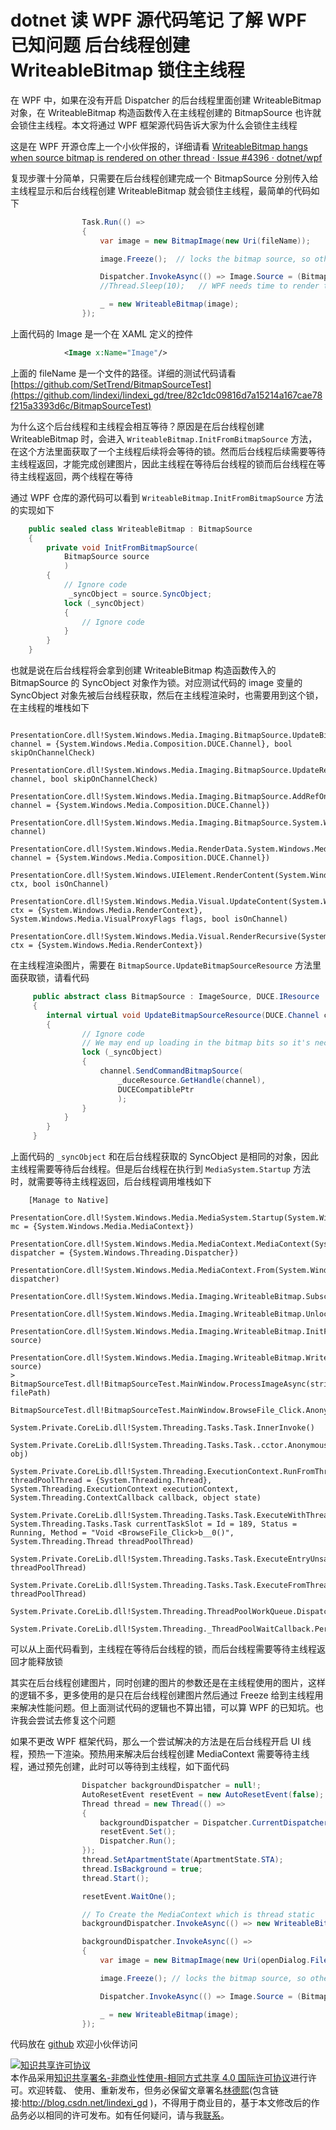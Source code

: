 # dotnet 读 WPF 源代码笔记 了解 WPF 已知问题 后台线程创建 WriteableBitmap 锁住主线程

在 WPF 中，如果在没有开启 Dispatcher 的后台线程里面创建 WriteableBitmap 对象，在 WriteableBitmap 构造函数传入在主线程创建的 BitmapSource 也许就会锁住主线程。本文将通过 WPF 框架源代码告诉大家为什么会锁住主线程

<!--more-->
<!-- 发布 -->

这是在 WPF 开源仓库上一个小伙伴报的，详细请看 [WriteableBitmap hangs when source bitmap is rendered on other thread · Issue #4396 · dotnet/wpf](https://github.com/dotnet/wpf/issues/4396 )

复现步骤十分简单，只需要在后台线程创建完成一个 BitmapSource 分别传入给主线程显示和后台线程创建 WriteableBitmap 就会锁住主线程，最简单的代码如下

```csharp
				Task.Run(() =>
				{
					var image = new BitmapImage(new Uri(fileName));

					image.Freeze();  // locks the bitmap source, so other threads can access

					Dispatcher.InvokeAsync(() => Image.Source = (BitmapSource) image);
					//Thread.Sleep(10);   // WPF needs time to render the bitmap. During this period, creating a WriteableBitmap makes the program hang.

					_ = new WriteableBitmap(image);
				});
```

上面代码的 Image 是一个在 XAML 定义的控件

```xml
			<Image x:Name="Image"/>
```

上面的 fileName 是一个文件的路径。详细的测试代码请看 [https://github.com/SetTrend/BitmapSourceTest](https://github.com/lindexi/lindexi_gd/tree/82c1dc09816d7a15214a167cae78f215a3393d6c/BitmapSourceTest)

为什么这个后台线程和主线程会相互等待？原因是在后台线程创建 WriteableBitmap 时，会进入 `WriteableBitmap.InitFromBitmapSource` 方法，在这个方法里面获取了一个主线程后续将会等待的锁。然而后台线程后续需要等待主线程返回，才能完成创建图片，因此主线程在等待后台线程的锁而后台线程在等待主线程返回，两个线程在等待

通过 WPF 仓库的源代码可以看到 `WriteableBitmap.InitFromBitmapSource` 方法的实现如下

```csharp
    public sealed class WriteableBitmap : BitmapSource
    {
        private void InitFromBitmapSource(
            BitmapSource source
            )
        {
        	// Ignore code
        	 _syncObject = source.SyncObject;
            lock (_syncObject)
            {
            	// Ignore code
            }
        }
    }
```

也就是说在后台线程将会拿到创建 WriteableBitmap 构造函数传入的 BitmapSource 的 SyncObject 对象作为锁。对应测试代码的 image 变量的 SyncObject 对象先被后台线程获取，然后在主线程渲染时，也需要用到这个锁，在主线程的堆栈如下

```
 	PresentationCore.dll!System.Windows.Media.Imaging.BitmapSource.UpdateBitmapSourceResource(System.Windows.Media.Composition.DUCE.Channel channel = {System.Windows.Media.Composition.DUCE.Channel}, bool skipOnChannelCheck)
 	PresentationCore.dll!System.Windows.Media.Imaging.BitmapSource.UpdateResource(System.Windows.Media.Composition.DUCE.Channel channel, bool skipOnChannelCheck)
 	PresentationCore.dll!System.Windows.Media.Imaging.BitmapSource.AddRefOnChannelCore(System.Windows.Media.Composition.DUCE.Channel channel = {System.Windows.Media.Composition.DUCE.Channel})
 	PresentationCore.dll!System.Windows.Media.Imaging.BitmapSource.System.Windows.Media.Composition.DUCE.IResource.AddRefOnChannel(System.Windows.Media.Composition.DUCE.Channel channel)
 	PresentationCore.dll!System.Windows.Media.RenderData.System.Windows.Media.Composition.DUCE.IResource.AddRefOnChannel(System.Windows.Media.Composition.DUCE.Channel channel = {System.Windows.Media.Composition.DUCE.Channel})
 	PresentationCore.dll!System.Windows.UIElement.RenderContent(System.Windows.Media.RenderContext ctx, bool isOnChannel)
 	PresentationCore.dll!System.Windows.Media.Visual.UpdateContent(System.Windows.Media.RenderContext ctx = {System.Windows.Media.RenderContext}, System.Windows.Media.VisualProxyFlags flags, bool isOnChannel)
 	PresentationCore.dll!System.Windows.Media.Visual.RenderRecursive(System.Windows.Media.RenderContext ctx = {System.Windows.Media.RenderContext})
```

在主线程渲染图片，需要在 `BitmapSource.UpdateBitmapSourceResource` 方法里面获取锁，请看代码

```csharp
     public abstract class BitmapSource : ImageSource, DUCE.IResource
     {
        internal virtual void UpdateBitmapSourceResource(DUCE.Channel channel, bool skipOnChannelCheck)
        {
                // Ignore code
                // We may end up loading in the bitmap bits so it's necessary to take the sync lock here.
                lock (_syncObject)
                {
                    channel.SendCommandBitmapSource(
                        _duceResource.GetHandle(channel),
                        DUCECompatiblePtr
                        );
                }
            }
        }
     }
```

上面代码的 `_syncObject` 和在后台线程获取的 SyncObject 是相同的对象，因此主线程需要等待后台线程。但是后台线程在执行到 `MediaSystem.Startup` 方法时，就需要等待主线程返回，后台线程调用堆栈如下

```
 	[Manage to Native]	
 	PresentationCore.dll!System.Windows.Media.MediaSystem.Startup(System.Windows.Media.MediaContext mc = {System.Windows.Media.MediaContext})
 	PresentationCore.dll!System.Windows.Media.MediaContext.MediaContext(System.Windows.Threading.Dispatcher dispatcher = {System.Windows.Threading.Dispatcher})
 	PresentationCore.dll!System.Windows.Media.MediaContext.From(System.Windows.Threading.Dispatcher dispatcher)
 	PresentationCore.dll!System.Windows.Media.Imaging.WriteableBitmap.SubscribeToCommittingBatch()
 	PresentationCore.dll!System.Windows.Media.Imaging.WriteableBitmap.Unlock()
 	PresentationCore.dll!System.Windows.Media.Imaging.WriteableBitmap.InitFromBitmapSource(System.Windows.Media.Imaging.BitmapSource source)
 	PresentationCore.dll!System.Windows.Media.Imaging.WriteableBitmap.WriteableBitmap(System.Windows.Media.Imaging.BitmapSource source)
>	BitmapSourceTest.dll!BitmapSourceTest.MainWindow.ProcessImageAsync(string filePath)
 	BitmapSourceTest.dll!BitmapSourceTest.MainWindow.BrowseFile_Click.AnonymousMethod__0()
 	System.Private.CoreLib.dll!System.Threading.Tasks.Task.InnerInvoke()
 	System.Private.CoreLib.dll!System.Threading.Tasks.Task..cctor.AnonymousMethod__277_0(object obj)
 	System.Private.CoreLib.dll!System.Threading.ExecutionContext.RunFromThreadPoolDispatchLoop(System.Threading.Thread threadPoolThread = {System.Threading.Thread}, System.Threading.ExecutionContext executionContext, System.Threading.ContextCallback callback, object state)
 	System.Private.CoreLib.dll!System.Threading.Tasks.Task.ExecuteWithThreadLocal(ref System.Threading.Tasks.Task currentTaskSlot = Id = 189, Status = Running, Method = "Void <BrowseFile_Click>b__0()", System.Threading.Thread threadPoolThread)
 	System.Private.CoreLib.dll!System.Threading.Tasks.Task.ExecuteEntryUnsafe(System.Threading.Thread threadPoolThread)
 	System.Private.CoreLib.dll!System.Threading.Tasks.Task.ExecuteFromThreadPool(System.Threading.Thread threadPoolThread)
 	System.Private.CoreLib.dll!System.Threading.ThreadPoolWorkQueue.Dispatch()
 	System.Private.CoreLib.dll!System.Threading._ThreadPoolWaitCallback.PerformWaitCallback()
```

可以从上面代码看到，主线程在等待后台线程的锁，而后台线程需要等待主线程返回才能释放锁

其实在后台线程创建图片，同时创建的图片的参数还是在主线程使用的图片，这样的逻辑不多，更多使用的是只在后台线程创建图片然后通过 Freeze 给到主线程用来解决性能问题。但上面测试代码的逻辑也不算出错，可以算 WPF 的已知坑。也许我会尝试去修复这个问题

如果不更改 WPF 框架代码，那么一个尝试解决的方法是在后台线程开启 UI 线程，预热一下渲染。预热用来解决后台线程创建 MediaContext 需要等待主线程，通过预先创建，此时可以等待到主线程，如下面代码

```csharp
				Dispatcher backgroundDispatcher = null!;
				AutoResetEvent resetEvent = new AutoResetEvent(false);
				Thread thread = new Thread(() =>
				{
					backgroundDispatcher = Dispatcher.CurrentDispatcher;
					resetEvent.Set();
					Dispatcher.Run();
				});
				thread.SetApartmentState(ApartmentState.STA);
				thread.IsBackground = true;
				thread.Start();

				resetEvent.WaitOne();

				// To Create the MediaContext which is thread static
				backgroundDispatcher.InvokeAsync(() => new WriteableBitmap(1, 1, 96, 96, PixelFormats.Bgr32, null));

				backgroundDispatcher.InvokeAsync(() =>
				{
					var image = new BitmapImage(new Uri(openDialog.FileName));

					image.Freeze(); // locks the bitmap source, so other threads can access

					Dispatcher.InvokeAsync(() => Image.Source = (BitmapSource) image);

					_ = new WriteableBitmap(image);
				});
```

代码放在 [github](https://github.com/lindexi/lindexi_gd/tree/0a8ac8dd9a61599dfa8624f73dfd22fd4b1bc539/BitmapSourceTest) 欢迎小伙伴访问

<!-- 
6713

Why the background task will dead lock? Because the background task will get the lock in `WriteableBitmap.InitFromBitmapSource` method.

```csharp
    public sealed class WriteableBitmap : BitmapSource
    {
        private void InitFromBitmapSource(
            BitmapSource source
            )
        {
        	// Ignore code
        	 _syncObject = source.SyncObject;
            lock (_syncObject)
            {
            	// Ignore code
            }
        }
    }
```

And the `source` is a TransformedBitmap which was created in `ProcessImageAsync` method and running in background task.

```csharp
// The Demo code
		private void ProcessImageAsync(string filePath)
		{
			TransformedBitmap tb = new TransformedBitmap(new BitmapImage(new Uri(filePath)), new RotateTransform(90));

			CopyBitmapSourceToUi(tb);

			_ = new WriteableBitmap(tb);
		}
```

But the `source.SyncObject` will be used in main thread when Render.

```
 	PresentationCore.dll!System.Windows.Media.Imaging.BitmapSource.UpdateBitmapSourceResource(System.Windows.Media.Composition.DUCE.Channel channel = {System.Windows.Media.Composition.DUCE.Channel}, bool skipOnChannelCheck)
 	PresentationCore.dll!System.Windows.Media.Imaging.BitmapSource.UpdateResource(System.Windows.Media.Composition.DUCE.Channel channel, bool skipOnChannelCheck)
 	PresentationCore.dll!System.Windows.Media.Imaging.BitmapSource.AddRefOnChannelCore(System.Windows.Media.Composition.DUCE.Channel channel = {System.Windows.Media.Composition.DUCE.Channel})
 	PresentationCore.dll!System.Windows.Media.Imaging.BitmapSource.System.Windows.Media.Composition.DUCE.IResource.AddRefOnChannel(System.Windows.Media.Composition.DUCE.Channel channel)
 	PresentationCore.dll!System.Windows.Media.RenderData.System.Windows.Media.Composition.DUCE.IResource.AddRefOnChannel(System.Windows.Media.Composition.DUCE.Channel channel = {System.Windows.Media.Composition.DUCE.Channel})
 	PresentationCore.dll!System.Windows.UIElement.RenderContent(System.Windows.Media.RenderContext ctx, bool isOnChannel)
 	PresentationCore.dll!System.Windows.Media.Visual.UpdateContent(System.Windows.Media.RenderContext ctx = {System.Windows.Media.RenderContext}, System.Windows.Media.VisualProxyFlags flags, bool isOnChannel)
 	PresentationCore.dll!System.Windows.Media.Visual.RenderRecursive(System.Windows.Media.RenderContext ctx = {System.Windows.Media.RenderContext})
```

The main thread will use the same SyncObject in BitmapSource.UpdateBitmapSourceResource

```csharp
     public abstract class BitmapSource : ImageSource, DUCE.IResource
     {
        internal virtual void UpdateBitmapSourceResource(DUCE.Channel channel, bool skipOnChannelCheck)
        {
                // Ignore code
                // We may end up loading in the bitmap bits so it's necessary to take the sync lock here.
                lock (_syncObject)
                {
                    channel.SendCommandBitmapSource(
                        _duceResource.GetHandle(channel),
                        DUCECompatiblePtr
                        );
                }
            }
        }
     }
```


The main thread will waitting the `_syncObject` which be used in background task in `WriteableBitmap.InitFromBitmapSource` method.

But the background task now waitting the main thread in `MediaSystem.Startup`. So the main thread wait background task to release the `_syncObject` lock and the background task wait main thread. -->

<a rel="license" href="http://creativecommons.org/licenses/by-nc-sa/4.0/"><img alt="知识共享许可协议" style="border-width:0" src="https://licensebuttons.net/l/by-nc-sa/4.0/88x31.png" /></a><br />本作品采用<a rel="license" href="http://creativecommons.org/licenses/by-nc-sa/4.0/">知识共享署名-非商业性使用-相同方式共享 4.0 国际许可协议</a>进行许可。欢迎转载、 使用、重新发布，但务必保留文章署名[林德熙](http://blog.csdn.net/lindexi_gd)(包含链接:http://blog.csdn.net/lindexi_gd )，不得用于商业目的，基于本文修改后的作品务必以相同的许可发布。如有任何疑问，请与我[联系](mailto:lindexi_gd@163.com)。  
